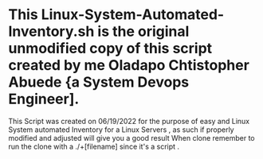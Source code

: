 # This Linux-System-Automated-Inventory.sh is the original unmodified copy of this script created by me Oladapo Chtistopher Abuede {a System Devops Engineer].
This Script was created on 06/19/2022 for the purpose of easy and Linux System automated Inventory for a Linux Servers , as such if properly modified and adjusted will give you a good result
When clone remember to run the clone with a ./+[filename] since it's a script .
